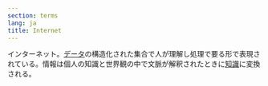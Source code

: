```yaml
---
section: terms
lang: ja
title: Internet
---
```


インターネット。[データ](/glossary/ja/terms/data/)の構造化された集合で人が理解し処理で要る形で表現されている。情報は個人の知識と世界観の中で文脈が解釈されたときに[知識](/glossary/ja/terms/knowledge/)に変換される。
